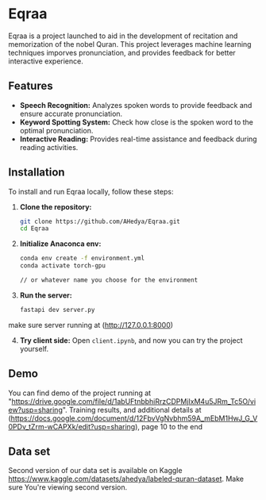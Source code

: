 # Eqraa

Eqraa is a project launched to aid in the development of recitation and memorization of the nobel Quran. This project leverages machine learning techniques imporves pronunciation, and provides feedback for better interactive experience. 

## Features

- **Speech Recognition:** Analyzes spoken words to provide feedback and ensure accurate pronunciation.
- **Keyword Spotting System:** Check how close is the spoken word to the optimal pronunciation. 
- **Interactive Reading:** Provides real-time assistance and feedback during reading activities.


## Installation

To install and run Eqraa locally, follow these steps:

1. **Clone the repository:**
   ```bash
   git clone https://github.com/AHedya/Eqraa.git
   cd Eqraa
2. **Initialize Anaconca env:**
   ```sh
   conda env create -f environment.yml
   conda activate torch-gpu

   // or whatever name you choose for the environment
3. **Run the server:**
   ```bash
   fastapi dev server.py
  make sure server running at (http://127.0.0.1:8000)

4. **Try client side:**
   Open `client.ipynb`, and now you can try the project yourself.


## Demo 

  You can find demo of the project running at "https://drive.google.com/file/d/1abUFtnbbhiRrzCDPMjIxM4u5JRm_Tc5O/view?usp=sharing".
  Training results, and additional details at (https://docs.google.com/document/d/12FbvVgNvbhm59A_mEbM1HwJ_G_V0PDv_tZrm-wCAPXk/edit?usp=sharing), page 10 to the end 

## Data set

  Second version of our data set is available on Kaggle https://www.kaggle.com/datasets/ahedya/labeled-quran-dataset. Make sure You're viewing second version.



   


   
